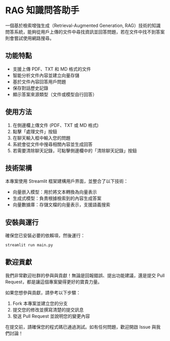 # RAG 知識問答助手

一個基於檢索增強生成（Retrieval-Augmented Generation, RAG）技術的知識問答系統，能夠從用戶上傳的文件中尋找資訊並回答問題，若在文件中找不到答案則會嘗試使用網路搜尋。

## 功能特點

- 支援上傳 PDF、TXT 和 MD 格式的文件
- 智能分析文件內容並建立向量存儲
- 基於文件內容回答用戶問題
- 保存對話歷史記錄
- 顯示答案來源類型（文件或模型自行回答）

## 使用方法

1. 在側邊欄上傳文件 (PDF、TXT 或 MD 格式)
2. 點擊「處理文件」按鈕
3. 在聊天輸入框中輸入您的問題
4. 系統會從文件中搜尋相關內容並生成回答
5. 若需要清除聊天記錄，可點擊側邊欄中的「清除聊天記錄」按鈕

## 技術架構

本專案使用 Streamlit 框架建構用戶界面，並整合了以下技術：
- 向量嵌入模型：用於將文本轉換為向量表示
- 生成式模型：負責根據檢索到的內容生成答案
- 向量數據庫：存儲文檔的向量表示，支援語義搜索

## 安裝與運行

確保您已安裝必要的依賴項，然後運行：

```bash
streamlit run main.py
```

## 歡迎貢獻

我們非常歡迎社群的參與與貢獻！無論是回報錯誤、提出功能建議，還是提交 Pull Request，都是讓這個專案變得更好的寶貴力量。

如果您想參與貢獻，請參考以下步驟：

1. Fork 本專案並建立您的分支  
2. 提交您的修改並撰寫清楚的提交訊息  
3. 發送 Pull Request 並說明您的變更內容  

在提交前，請確保您的程式碼已通過測試。如有任何問題，歡迎開啟 Issue 與我們討論！
